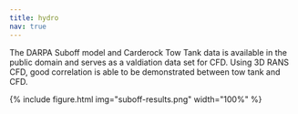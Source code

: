 ```yaml
---
title: hydro
nav: true
---
```


The DARPA Suboff model and Carderock Tow Tank data is available in the public domain and serves as a valdiation data set for CFD. Using 3D RANS CFD, good correlation is able to be demonstrated between tow tank and CFD.

{% include figure.html img="suboff-results.png" width="100%" %}






